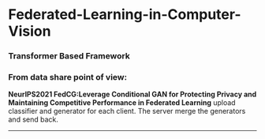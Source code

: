 # Federated-Learning-in-Computer-Vision

### Transformer Based Framework

### From data share point of view:
**NeurIPS2021 FedCG:Leverage Conditional GAN for Protecting Privacy and Maintaining Competitive Performance in Federated Learning** upload classifier and generator for each client. The server merge the generators and send back. 
****

